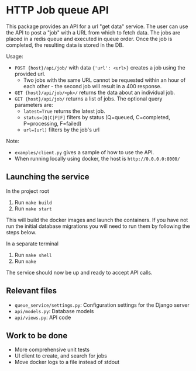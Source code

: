 # HTTP Job queue API

This package provides an API for a url "get data" service. The user can use the API to post a "job" with a URL from which
to fetch data. The jobs are placed in a redis queue and executed in queue order. Once the job is completed, the resulting 
data is stored in the DB.

Usage:
- `POST {host}/api/job/` with data `{'url': <url>}` creates a job using the provided url. 
	- Two jobs with the same URL cannot be requested within an hour of each other - the second job will result in a 400
	  response.
- `GET {host}/api/job/<pk>/` returns the data about an individual job.
- `GET {host}/api/job/` returns a list of jobs. The optional query parameters are:
	- `latest=True` returns the latest job.
	- `status=[Q|C|P|F]` filters by status (Q=queued, C=completed, P=processing, F=failed)
	- `url=[url]` filters by the job's url

Note:
- `examples/client.py` gives a sample of how to use the API. 
- When running locally using docker, the host is `http://0.0.0.0:8000/`

## Launching the service

In the project root
1. Run `make build`
2. Run `make start`

This will build the docker images and launch the containers. If you have not run the initial database migrations you will 
need to run them by following the steps below.

In a separate terminal
1. Run `make shell`
2. Run `make`

The service should now be up and ready to accept API calls.

## Relevant files

- `queue_service/settings.py`: Configuration settings for the Django server
- `api/models.py`: Database models
- `api/views.py`: API code

## Work to be done

- More comprehensive unit tests
- UI client to create, and search for jobs
- Move docker logs to a file instead of stdout 
